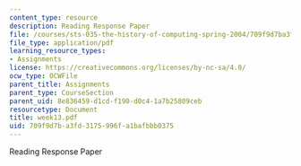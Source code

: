 ```yaml
---
content_type: resource
description: Reading Response Paper
file: /courses/sts-035-the-history-of-computing-spring-2004/709f9d7ba3fd3175996fa1bafbbb0375_week13.pdf
file_type: application/pdf
learning_resource_types:
- Assignments
license: https://creativecommons.org/licenses/by-nc-sa/4.0/
ocw_type: OCWFile
parent_title: Assignments
parent_type: CourseSection
parent_uid: 8e836459-d1cd-f190-d0c4-1a7b25809ceb
resourcetype: Document
title: week13.pdf
uid: 709f9d7b-a3fd-3175-996f-a1bafbbb0375
---
```

Reading Response Paper